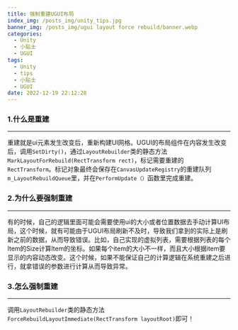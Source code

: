 ```yaml
---
title: 强制重建UGUI布局
index_img: /posts_img/unity_tips.jpg
banner_img: /posts_img/ugui layout force rebuild/banner.webp
categories:
  - Unity
  - 小贴士
  - UGUI
tags:
  - Unity
  - tips
  - 小贴士
  - UGUI
date: 2022-12-19 22:12:28
---
```

### 1.什么是重建
***
重建就是ui元素发生改变后，重新构建UI网格。UGUI的布局组件在内容发生改变后，调用`SetDirty()`，通过`LayoutRebuilder`类的静态方法`MarkLayoutForRebuild(RectTransform rect)`，标记需要重建的`RectTransform`。标记对象最终会保存在`CanvasUpdateRegistry`的重建队列`m_LayoutRebuildQueue`里，并在`PerformUpdate（）`函数里完成重建。
### 2.为什么要强制重建
***
有的时候，自己的逻辑里面可能会需要使用ui的大小或者位置数据去手动计算UI布局，这个时候，就有可能由于UGUI布局刷新不及时，导致我们拿到的实际上是刷新之前的数据，从而导致错误。比如，自己实现的虚拟列表，需要根据列表的每个Item的Size计算Item的坐标。如果每个item的大小不一样，而且大小根据item要显示的内容动态改变。这个时候，如果不能保证自己的计算逻辑在系统重建之后进行，就拿错误的参数进行计算从而导致异常。
### 3.怎么强制重建
***
调用`LayoutRebuilder`类的静态方法`ForceRebuildLayoutImmediate(RectTransform layoutRoot)`即可！